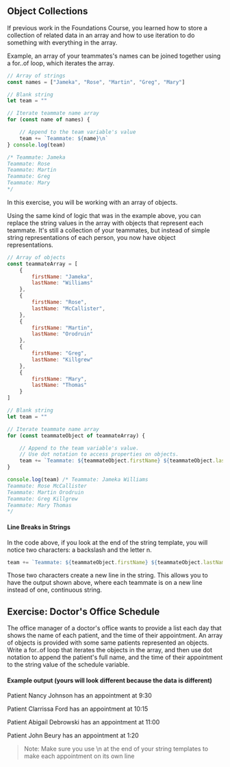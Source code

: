 ## Object Collections

If previous work in the Foundations Course, you learned how to store a collection of related data in an array and how to use iteration to do something with everything in the array.

Example, an array of your teammates's names can be joined together using a for..of loop, which iterates the array.

```js
// Array of strings
const names = ["Jameka", "Rose", "Martin", "Greg", "Mary"]

// Blank string
let team = ""

// Iterate teammate name array
for (const name of names) {

	// Append to the team variable's value
	team += `Teammate: ${name}\n`
} console.log(team)

/* Teammate: Jameka 
Teammate: Rose 
Teammate: Martin 
Teammate: Greg 
Teammate: Mary 
*/
```

In this exercise, you will be working with an array of objects.

Using the same kind of logic that was in the example above, you can replace the string values in the array with objects that represent each teammate. It's still a collection of your teammates, but instead of simple string representations of each person, you now have object representations.

```js
// Array of objects
const teammateArray = [
	{
		firstName: "Jameka",
		lastName: "Williams"
	},
	{
		firstName: "Rose",
		lastName: "McCallister",
	},
	{
		firstName: "Martin",
		lastName: "Orodruin"
	},
	{
		firstName: "Greg",
		lastName: "Killgrew"
	},
	{
		firstName: "Mary",
		lastName: "Thomas"
	}
]

// Blank string
let team = ""

// Iterate teammate name array
for (const teammateObject of teammateArray) {

	// Append to the team variable's value.
	// Use dot notation to access properties on objects.
	team += `Teammate: ${teammateObject.firstName} ${teammateObject.lastName}\n`
} 

console.log(team) /* Teammate: Jameka Williams
Teammate: Rose McCallister
Teammate: Martin Orodruin
Teammate: Greg Killgrew
Teammate: Mary Thomas
*/
```

#### Line Breaks in Strings

In the code above, if you look at the end of the string template, you will notice two characters: a backslash and the letter n.

```js
team += `Teammate: ${teammateObject.firstName} ${teammateObject.lastName}\n`
```

Those two characters create a new line in the string. This allows you to have the output shown above, where each teammate is on a new line instead of one, continuous string.

## Exercise: Doctor's Office Schedule

The office manager of a doctor's office wants to provide a list each day that shows the name of each patient, and the time of their appointment. An array of objects is provided with some same patients represented an objects. Write a for..of loop that iterates the objects in the array, and then use dot notation to append the patient's full name, and the time of their appointment to the string value of the schedule variable.

#### Example output (yours will look different because the data is different)

Patient Nancy Johnson has an appointment at 9:30

Patient Clarrissa Ford has an appointment at 10:15

Patient Abigail Debrowski has an appointment at 11:00

Patient John Beury has an appointment at 1:20

  

> Note: Make sure you use \n at the end of your string templates to make each appointment on its own line
<!--stackedit_data:
eyJoaXN0b3J5IjpbOTczOTgxNTY3XX0=
-->